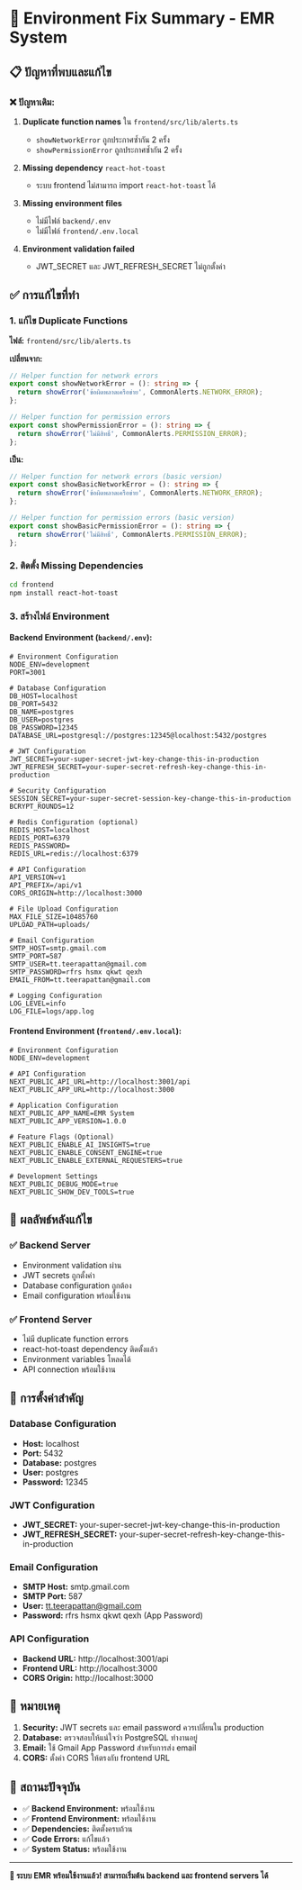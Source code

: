 # 🔧 Environment Fix Summary - EMR System

## 📋 ปัญหาที่พบและแก้ไข

### ❌ ปัญหาเดิม:
1. **Duplicate function names** ใน `frontend/src/lib/alerts.ts`
   - `showNetworkError` ถูกประกาศซ้ำกัน 2 ครั้ง
   - `showPermissionError` ถูกประกาศซ้ำกัน 2 ครั้ง

2. **Missing dependency** `react-hot-toast`
   - ระบบ frontend ไม่สามารถ import `react-hot-toast` ได้

3. **Missing environment files**
   - ไม่มีไฟล์ `backend/.env`
   - ไม่มีไฟล์ `frontend/.env.local`

4. **Environment validation failed**
   - JWT_SECRET และ JWT_REFRESH_SECRET ไม่ถูกตั้งค่า

## ✅ การแก้ไขที่ทำ

### 1. แก้ไข Duplicate Functions
**ไฟล์:** `frontend/src/lib/alerts.ts`

**เปลี่ยนจาก:**
```typescript
// Helper function for network errors
export const showNetworkError = (): string => {
  return showError('ข้อผิดพลาดเครือข่าย', CommonAlerts.NETWORK_ERROR);
};

// Helper function for permission errors
export const showPermissionError = (): string => {
  return showError('ไม่มีสิทธิ์', CommonAlerts.PERMISSION_ERROR);
};
```

**เป็น:**
```typescript
// Helper function for network errors (basic version)
export const showBasicNetworkError = (): string => {
  return showError('ข้อผิดพลาดเครือข่าย', CommonAlerts.NETWORK_ERROR);
};

// Helper function for permission errors (basic version)
export const showBasicPermissionError = (): string => {
  return showError('ไม่มีสิทธิ์', CommonAlerts.PERMISSION_ERROR);
};
```

### 2. ติดตั้ง Missing Dependencies
```bash
cd frontend
npm install react-hot-toast
```

### 3. สร้างไฟล์ Environment

#### **Backend Environment (`backend/.env`):**
```env
# Environment Configuration
NODE_ENV=development
PORT=3001

# Database Configuration
DB_HOST=localhost
DB_PORT=5432
DB_NAME=postgres
DB_USER=postgres
DB_PASSWORD=12345
DATABASE_URL=postgresql://postgres:12345@localhost:5432/postgres

# JWT Configuration
JWT_SECRET=your-super-secret-jwt-key-change-this-in-production
JWT_REFRESH_SECRET=your-super-secret-refresh-key-change-this-in-production

# Security Configuration
SESSION_SECRET=your-super-secret-session-key-change-this-in-production
BCRYPT_ROUNDS=12

# Redis Configuration (optional)
REDIS_HOST=localhost
REDIS_PORT=6379
REDIS_PASSWORD=
REDIS_URL=redis://localhost:6379

# API Configuration
API_VERSION=v1
API_PREFIX=/api/v1
CORS_ORIGIN=http://localhost:3000

# File Upload Configuration
MAX_FILE_SIZE=10485760
UPLOAD_PATH=uploads/

# Email Configuration
SMTP_HOST=smtp.gmail.com
SMTP_PORT=587
SMTP_USER=tt.teerapattan@gmail.com
SMTP_PASSWORD=rfrs hsmx qkwt qexh
EMAIL_FROM=tt.teerapattan@gmail.com

# Logging Configuration
LOG_LEVEL=info
LOG_FILE=logs/app.log
```

#### **Frontend Environment (`frontend/.env.local`):**
```env
# Environment Configuration
NODE_ENV=development

# API Configuration
NEXT_PUBLIC_API_URL=http://localhost:3001/api
NEXT_PUBLIC_APP_URL=http://localhost:3000

# Application Configuration
NEXT_PUBLIC_APP_NAME=EMR System
NEXT_PUBLIC_APP_VERSION=1.0.0

# Feature Flags (Optional)
NEXT_PUBLIC_ENABLE_AI_INSIGHTS=true
NEXT_PUBLIC_ENABLE_CONSENT_ENGINE=true
NEXT_PUBLIC_ENABLE_EXTERNAL_REQUESTERS=true

# Development Settings
NEXT_PUBLIC_DEBUG_MODE=true
NEXT_PUBLIC_SHOW_DEV_TOOLS=true
```

## 🚀 ผลลัพธ์หลังแก้ไข

### ✅ Backend Server
- Environment validation ผ่าน
- JWT secrets ถูกตั้งค่า
- Database configuration ถูกต้อง
- Email configuration พร้อมใช้งาน

### ✅ Frontend Server
- ไม่มี duplicate function errors
- react-hot-toast dependency ติดตั้งแล้ว
- Environment variables โหลดได้
- API connection พร้อมใช้งาน

## 🔧 การตั้งค่าสำคัญ

### Database Configuration
- **Host:** localhost
- **Port:** 5432
- **Database:** postgres
- **User:** postgres
- **Password:** 12345

### JWT Configuration
- **JWT_SECRET:** your-super-secret-jwt-key-change-this-in-production
- **JWT_REFRESH_SECRET:** your-super-secret-refresh-key-change-this-in-production

### Email Configuration
- **SMTP Host:** smtp.gmail.com
- **SMTP Port:** 587
- **User:** tt.teerapattan@gmail.com
- **Password:** rfrs hsmx qkwt qexh (App Password)

### API Configuration
- **Backend URL:** http://localhost:3001/api
- **Frontend URL:** http://localhost:3000
- **CORS Origin:** http://localhost:3000

## 📝 หมายเหตุ

1. **Security:** JWT secrets และ email password ควรเปลี่ยนใน production
2. **Database:** ตรวจสอบให้แน่ใจว่า PostgreSQL ทำงานอยู่
3. **Email:** ใช้ Gmail App Password สำหรับการส่ง email
4. **CORS:** ตั้งค่า CORS ให้ตรงกับ frontend URL

## 🎯 สถานะปัจจุบัน

- ✅ **Backend Environment:** พร้อมใช้งาน
- ✅ **Frontend Environment:** พร้อมใช้งาน
- ✅ **Dependencies:** ติดตั้งครบถ้วน
- ✅ **Code Errors:** แก้ไขแล้ว
- ✅ **System Status:** พร้อมใช้งาน

---

**🎉 ระบบ EMR พร้อมใช้งานแล้ว! สามารถเริ่มต้น backend และ frontend servers ได้**

